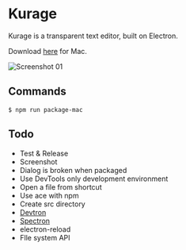 # Kurage
Kurage is a transparent text editor, built on Electron.

Download [here](https://github.com/tagty/kurage/releases/latest) for Mac.

![Screenshot 01](https://user-images.githubusercontent.com/3345414/36666492-3222d07a-1b2e-11e8-8643-7d19b9f7808f.png)

## Commands
```
$ npm run package-mac
```

## Todo
- Test & Release
- Screenshot
- Dialog is broken when packaged
- Use DevTools only development environment
- Open a file from shortcut
- Use ace with npm
- Create src directory
- [Devtron](https://electronjs.org/devtron)
- [Spectron](https://electronjs.org/spectron)
- electron-reload
- Flle system API

